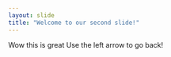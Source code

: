 ```yaml
---
layout: slide
title: "Welcome to our second slide!"
---
```

Wow this is great
Use the left arrow to go back!
